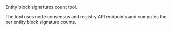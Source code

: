 Entity block signatures count tool.

The tool uses node consensus and registry API endpoints and computes the per
entity block signature counts.
